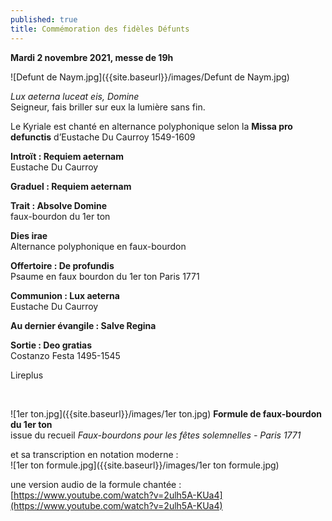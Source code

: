 ```yaml
---
published: true
title: Commémoration des fidèles Défunts
---
```

**Mardi 2 novembre 2021, messe de 19h**

![Defunt de Naym.jpg]({{site.baseurl}}/images/Defunt de Naym.jpg)


*Lux aeterna luceat eis, Domine*  
Seigneur, fais briller sur eux la lumière sans fin.

Le Kyriale est chanté en alternance polyphonique selon la **Missa pro defunctis** d’Eustache Du Caurroy 1549-1609


**Introït : Requiem aeternam**  
Eustache Du Caurroy

**Graduel : Requiem aeternam**


**Trait : Absolve Domine**  
faux-bourdon du 1er ton

**Dies irae**  
Alternance polyphonique en faux-bourdon

**Offertoire : De profundis**  
Psaume en faux bourdon du 1er ton Paris 1771


**Communion : Lux aeterna**  
Eustache Du Caurroy

**Au dernier évangile : Salve Regina** 

**Sortie : Deo gratias**  
Costanzo Festa 1495-1545

Lireplus

&nbsp;

![1er ton.jpg]({{site.baseurl}}/images/1er ton.jpg)
**Formule de faux-bourdon du 1er ton**  
issue du recueil *Faux-bourdons pour les fêtes solemnelles - Paris 1771*

et sa transcription en notation moderne :  
![1er ton formule.jpg]({{site.baseurl}}/images/1er ton formule.jpg)

une version audio de la formule chantée :  
[https://www.youtube.com/watch?v=2ulh5A-KUa4](https://www.youtube.com/watch?v=2ulh5A-KUa4)

